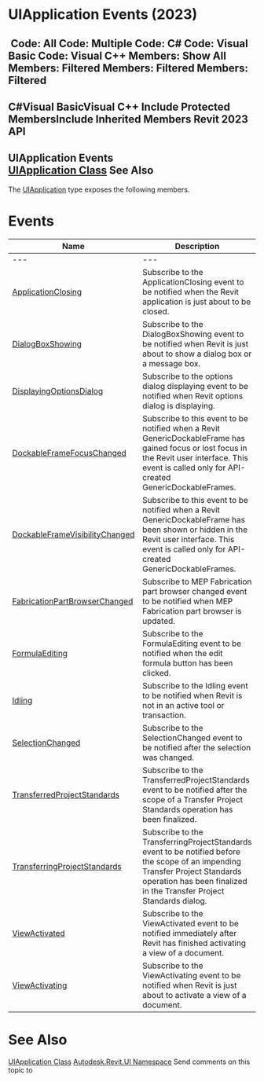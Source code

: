 # UIApplication Events (2023)

﻿
 Code: All Code: Multiple Code: C# Code: Visual Basic Code: Visual C++  Members: Show All Members: Filtered Members: Filtered Members: Filtered   
---  
C#Visual BasicVisual C++
Include Protected MembersInclude Inherited Members
Revit 2023 API  
---  
UIApplication Events  
[UIApplication Class](51ca80e2-3e5f-7dd2-9d95-f210950c72ae.md "UIApplication Class") See Also  
---  
The [UIApplication](51ca80e2-3e5f-7dd2-9d95-f210950c72ae.md "UIApplication Class") type exposes the following members.
# Events
| Name | Description |
| --- | --- |
| --- | --- | --- |
| [ApplicationClosing](61068521-c216-3ab5-9d6e-28006fcfe0ae.md "ApplicationClosing Event") | Subscribe to the ApplicationClosing event to be notified when the Revit application is just about to be closed. |
| [DialogBoxShowing](cb46ea4c-2b80-0ec2-063f-dda6f662948a.md "DialogBoxShowing Event") | Subscribe to the DialogBoxShowing event to be notified when Revit is just about to show a dialog box or a message box. |
| [DisplayingOptionsDialog](7d12db51-950c-b506-f23d-19c1e58bd615.md "DisplayingOptionsDialog Event") | Subscribe to the options dialog displaying event to be notified when Revit options dialog is displaying. |
| [DockableFrameFocusChanged](f007d1f4-e911-60cf-3973-af1007b67ce2.md "DockableFrameFocusChanged Event") | Subscribe to this event to be notified when a Revit GenericDockableFrame has gained focus or lost focus in the Revit user interface. This event is called only for API-created GenericDockableFrames. |
| [DockableFrameVisibilityChanged](6ae2552a-6a6c-bc44-515d-8ca7ad7f6ae4.md "DockableFrameVisibilityChanged Event") | Subscribe to this event to be notified when a Revit GenericDockableFrame has been shown or hidden in the Revit user interface. This event is called only for API-created GenericDockableFrames. |
| [FabricationPartBrowserChanged](4b9bd1fa-925a-a5a3-af6c-d7b7b54e3ee7.md "FabricationPartBrowserChanged Event") | Subscribe to MEP Fabrication part browser changed event to be notified when MEP Fabrication part browser is updated. |
| [FormulaEditing](ff842cc8-67a9-2c51-843d-d17767e757a8.md "FormulaEditing Event") | Subscribe to the FormulaEditing event to be notified when the edit formula button has been clicked. |
| [Idling](56145d84-e948-730a-dc72-2a7b88a50a99.md "Idling Event") | Subscribe to the Idling event to be notified when Revit is not in an active tool or transaction. |
| [SelectionChanged](9ac32ac2-974b-235c-ceea-5d436e5b8e59.md "SelectionChanged Event") | Subscribe to the SelectionChanged event to be notified after the selection was changed. |
| [TransferredProjectStandards](8c9b377b-1416-01b2-91ec-5ceb04ae55b3.md "TransferredProjectStandards Event") | Subscribe to the TransferredProjectStandards event to be notified after the scope of a Transfer Project Standards operation has been finalized. |
| [TransferringProjectStandards](a7326050-7532-df52-a54a-8acd66a2a8a3.md "TransferringProjectStandards Event") | Subscribe to the TransferringProjectStandards event to be notified before the scope of an impending Transfer Project Standards operation has been finalized in the Transfer Project Standards dialog. |
| [ViewActivated](b208aae7-5cbf-21b4-b70e-af2e63ece383.md "ViewActivated Event") | Subscribe to the ViewActivated event to be notified immediately after Revit has finished activating a view of a document. |
| [ViewActivating](ee4212fa-e41d-5cb5-ddc3-e31bc42db881.md "ViewActivating Event") | Subscribe to the ViewActivating event to be notified when Revit is just about to activate a view of a document. |

# See Also
[UIApplication Class](51ca80e2-3e5f-7dd2-9d95-f210950c72ae.md "UIApplication Class")
[Autodesk.Revit.UI Namespace](e86fd90a-8957-02a6-da7f-ced248966e3e.md "Autodesk.Revit.UI Namespace")
Send comments on this topic to 